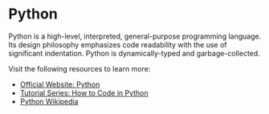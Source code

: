 # Python

Python is a high-level, interpreted, general-purpose programming language. Its design philosophy emphasizes code readability with the use of significant indentation. Python is dynamically-typed and garbage-collected. 

Visit the following resources to learn more:

- [Official Website: Python](https://www.python.org/)
- [Tutorial Series: How to Code in Python](https://www.digitalocean.com/community/tutorials/how-to-write-your-first-python-3-program)
- [Python Wikipedia](https://en.wikipedia.org/wiki/Python_(programming_language))


